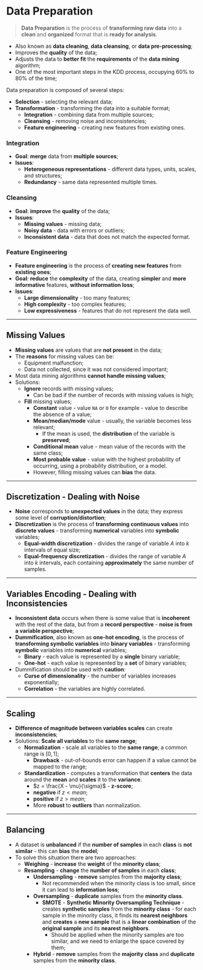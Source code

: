# Data Preparation

> **Data Preparation** is the process of **transforming raw data** into a **clean** and **organized** format that is **ready for analysis**.

* Also known as **data cleaning**, **data cleansing**, or **data pre-processing**;
* Improves the **quality** of the data;
* Adjusts the data to **better fit** the **requirements** of the **data mining** algorithm;
* One of the most important steps in the KDD process, occupying 60% to 80% of the time;

Data preparation is composed of several steps:

* **Selection** - selecting the relevant data;
* **Transformation** - transforming the data into a suitable format;
  * **Integration** - combining data from multiple sources;
  * **Cleansing** - removing noise and inconsistencies;
  * **Feature engineering** - creating new features from existing ones.

### Integration

* **Goal**: **merge** data from **multiple sources**;
* **Issues**:
  * **Heterogeneous representations** - different data types, units, scales, and structures;
  * **Redundancy** - same data represented multiple times.

### Cleansing

* **Goal**: **improve** the **quality** of the data;
* **Issues**:
  * **Missing values** - missing data;
  * **Noisy data** - data with errors or outliers;
  * **Inconsistent data** - data that does not match the expected format.

### Feature Engineering

* **Feature engineering** is the process of **creating new features** from **existing ones**;
* **Goal**: **reduce** the **complexity** of the data, creating **simpler** and **more informative** features, **without information loss**;
* **Issues**:
  * **Large dimensionality** - too many features;
  * **High complexity** - too complex features;
  * **Low expressiveness** - features that do not represent the data well.

---

## Missing Values

* **Missing values** are values that are **not present** in the data;
* The **reasons** for missing values can be:
  * Equipment malfunction;
  * Data not collected, since it was not considered important;
* Most data mining algorithms **cannot handle missing values**;
* Solutions:
  * **Ignore** records with missing values;
    * Can be bad if the number of records with missing values is high;
  * **Fill** missing values;
    * **Constant** value - value `NA` or `0` for example - value to describe the absence of a value;
    * **Mean/median/mode** value - usually, the variable becomes less relevant;
      * If the mean is used, the **distribution** of the variable is **preserved**;
    * **Conditional mean** value - mean value of the records with the same class;
    * **Most probable value** - value with the highest probability of occurring, using a probability distribution, or a model.
    * However, filling missing values can **bias** the data.

---

## Discretization - Dealing with Noise

* **Noise** corresponds to **unexpected values** in the data; they express some level of **corruption/distortion**;
* **Discretization** is the process of **transforming continuous values** into **discrete values** - transforming **numerical** variables into **symbolic** variables;
  * **Equal-width discretization** - divides the range of variable $A$ into $k$ intervals of equal size;
  * **Equal-frequency discretization** - divides the range of variable $A$ into $k$ intervals, each containing **approximately** the same number of samples.

---

## Variables Encoding - Dealing with Inconsistencies

* **Inconsistent data** occurs when there is some value that is **incoherent** with the rest of the data, but from a **record perspective** - **noise is from a variable perspective**;
* **Dummification**, also known as **one-hot encoding**, is the process of **transforming symbolic variables** into **binary variables** - transforming **symbolic** variables into **numerical** variables;
  * **Binary** - each value is represented by a **single** binary variable;
  * **One-hot** - each value is represented by a **set** of binary variables;
* Dummification should be used with **caution**:
  * **Curse of dimensionality** - the number of variables increases exponentially;
  * **Correlation** - the variables are highly correlated.

---

## Scaling

* **Difference of magnitude between variables scales** can create **inconsistencies**;
* Solutions: **Scale all variables** to the **same range**;
  * **Normalization** - scale all variables to the **same range**; a common range is $[0, 1]$;
    * **Drawback** - out-of-bounds error can happen if a value cannot be mapped to the range;
  * **Standardization** - computes a transformation that **centers** the data around the **mean** and **scales** it to the **variance**.
    * $z = \frac{X - \mu}{\sigma}$ - **z-score**;
    * **negative** if $z < mean$;
    * **positive** if $z > mean$;
    * More **robust** to **outliers** than normalization.

---

## Balancing

* A dataset is **unbalanced** if the **number of samples** in each **class** is **not similar** - this can **bias** the **model**;
* To solve this situation there are two approaches:
  * **Weighing** - **increase** the **weight** of the **minority class**;
  * **Resampling** - **change** the **number of samples** in each **class**;
    * **Undersampling** - **remove** samples from the **majority class**;
      * Not recommended when the minority class is too small, since it can lead to **information loss**;
    * **Oversampling** - **duplicate** samples from the **minority class**.
      * **SMOTE** - **Synthetic Minority Oversampling Technique** - creates **synthetic samples** from the **minority class** - for each sample in the minority class, it finds its **nearest neighbors** and **creates** a **new sample** that is a **linear combination** of the **original sample** and its **nearest neighbors**.
        * Should be applied when the minority samples are too similar, and we need to enlarge the space covered by them;
    * **Hybrid** - **remove** samples from the **majority class** and **duplicate** samples from the **minority class**.